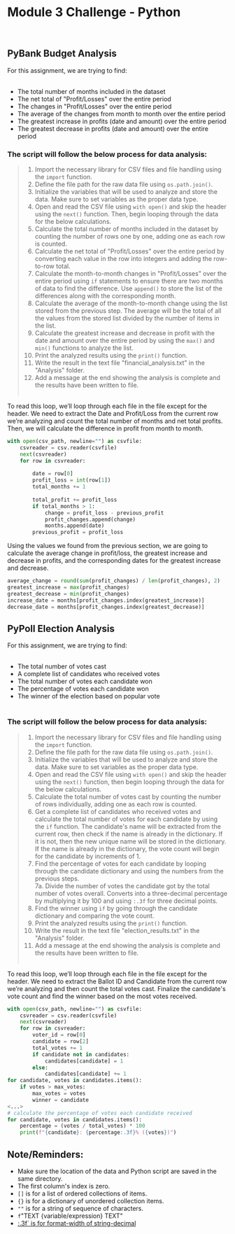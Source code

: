 # Module 3 Challenge - Python  
​
## PyBank Budget Analysis

For this assignment, we are trying to find:  
​
 - The total number of months included in the dataset  
 - The net total of "Profit/Losses" over the entire period  
 - The changes in "Profit/Losses" over the entire period  
 - The average of the changes from month to month over the entire period  
 - The greatest increase in profits (date and amount) over the entire period  
 - The greatest decrease in profits (date and amount) over the entire period  

### The script will follow the below process for data analysis:  
> 1. Import the necessary library for CSV files and file handling using the `import` function.  
> 2. Define the file path for the raw data file using `os.path.join()`.  
> 3. Initialize the variables that will be used to analyze and store the data. Make sure to set variables as the proper data type.  
> 4. Open and read the CSV file using `with open()` and skip the header using the `next()` function. Then, begin looping through the data for the below calculations.  
> 5. Calculate the total number of months included in the dataset by counting the number of rows one by one, adding one as each row is counted.  
> 6. Calculate the net total of "Profit/Losses" over the entire period by converting each value in the row into integers and adding the row-to-row total.  
> 7. Calculate the month-to-month changes in "Profit/Losses" over the entire period using `if` statements to ensure there are two months of data to find the difference. Use `append()` to store the list of the differences along with the corresponding month.  
> 8. Calculate the average of the month-to-month change using the list stored from the previous step. The average will be the total of all the values from the stored list divided by the number of items in the list.  
> 9. Calculate the greatest increase and decrease in profit with the date and amount over the entire period by using the `max()` and `min()` functions to analyze the list.  
> 10. Print the analyzed results using the `print()` function.  
> 11. Write the result in the text file "financial_analysis.txt" in the "Analysis" folder.
> 12. Add a message at the end showing the analysis is complete and the results have been written to file.  
​  

To read this loop, we’ll loop through each file in the file except for the header. We need to extract the Date and Profit/Loss from the current row we’re analyzing and 
count the total number of months and net total profits. Then, we will calculate the difference in profit from month to month.  
``` py
with open(csv_path, newline="") as csvfile:
    csvreader = csv.reader(csvfile)
    next(csvreader)
    for row in csvreader:
        
        date = row[0]
        profit_loss = int(row[1])
        total_months += 1
        
        total_profit += profit_loss
        if total_months > 1:
            change = profit_loss - previous_profit
            profit_changes.append(change)
            months.append(date)
        previous_profit = profit_loss
```
Using the values we found from the previous section, we are going to calculate the average change in profit/loss, the greatest increase and decrease in profits, and the 
corresponding dates for the greatest increase and decrease.
``` py
average_change = round(sum(profit_changes) / len(profit_changes), 2)
greatest_increase = max(profit_changes)
greatest_decrease = min(profit_changes)
increase_date = months[profit_changes.index(greatest_increase)]
decrease_date = months[profit_changes.index(greatest_decrease)]
```
## PyPoll Election Analysis
For this assignment, we are trying to find:  
​
 - The total number of votes cast  
 - A complete list of candidates who received votes  
 - The total number of votes each candidate won  
 - The percentage of votes each candidate won  
 - The winner of the election based on popular vote  
​
### The script will follow the below process for data analysis:  
> 1. Import the necessary library for CSV files and file handling using the `import` function.  
> 2. Define the file path for the raw data file using `os.path.join()`.  
> 3. Initialize the variables that will be used to analyze and store the data. Make sure to set variables as the proper data type.  
> 4. Open and read the CSV file using `with open()` and skip the header using the `next()` function, then begin looping through the data for the below calculations.  
> 5. Calculate the total number of votes cast by counting the number of rows individually, adding one as each row is counted.  
> 6. Get a complete list of candidates who received votes and calculate the total number of votes for each candidate by using the `if` function. The candidate's name will be extracted from the current row, then check if the name is already in the dictionary. If it is not, then the new unique name will be stored in the dictionary. If the name is already in the dictionary, the vote count will begin for the candidate by increments of 1.  
> 7. Find the percentage of votes for each candidate by looping through the candidate dictionary and using the numbers from the previous steps.  
> 7a. Divide the number of votes the candidate got by the total number of votes overall. Converts into a three-decimal percentage by multiplying it by 100 and using `:.3f` for three decimal points.  
> 8. Find the winner using `if` by going through the candidate dictionary and comparing the vote count.  
> 9. Print the analyzed results using the `print()` function.  
> 10. Write the result in the text file "election_results.txt" in the "Analysis" folder.  
> 11. Add a message at the end showing the analysis is complete and the results have been written to file.  
​  

To read this loop, we’ll loop through each file in the file except for the header. We need to extract the Ballot ID and Candidate from the current row we’re analyzing and
then count the total votes cast. Finalize the candidate's vote count and find the winner based on the most votes received.
```py
with open(csv_path, newline="") as csvfile:
    csvreader = csv.reader(csvfile)
    next(csvreader)
    for row in csvreader:
        voter_id = row[0]
        candidate = row[2]
        total_votes += 1
        if candidate not in candidates:
            candidates[candidate] = 1
        else:
            candidates[candidate] += 1
for candidate, votes in candidates.items():
    if votes > max_votes:
        max_votes = votes
        winner = candidate
<...>
# calculate the percentage of votes each candidate received
for candidate, votes in candidates.items():
    percentage = (votes / total_votes) * 100
    print(f"{candidate}: {percentage:.3f}% ({votes})")    
```  
## Note/Reminders:
- Make sure the location of the data and Python script are saved in the same directory.  
- The first column's index is zero.  
- `[]` is for a list of ordered collections of items.  
- `{}` is for a dictionary of unordered collection items.  
- `""` is for a string of sequence of characters.  
- `f`"TEXT {variable/expression} TEXT"  
- [:.3f` is for format-width of string-decimal](https://thepythonguru.com/python-string-formatting/)
